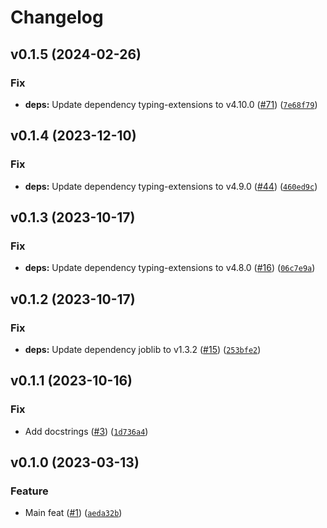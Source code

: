 # Changelog

<!--next-version-placeholder-->

## v0.1.5 (2024-02-26)

### Fix

* **deps:** Update dependency typing-extensions to v4.10.0 ([#71](https://github.com/34j/nest-joblib/issues/71)) ([`7e68f79`](https://github.com/34j/nest-joblib/commit/7e68f797d6d6c3f618d91df71fe231b4cd784e84))

## v0.1.4 (2023-12-10)

### Fix

* **deps:** Update dependency typing-extensions to v4.9.0 ([#44](https://github.com/34j/nest-joblib/issues/44)) ([`460ed9c`](https://github.com/34j/nest-joblib/commit/460ed9c74f5183c5b990383375b2e6d94ead5f3f))

## v0.1.3 (2023-10-17)

### Fix

* **deps:** Update dependency typing-extensions to v4.8.0 ([#16](https://github.com/34j/nest-joblib/issues/16)) ([`06c7e9a`](https://github.com/34j/nest-joblib/commit/06c7e9a767c0ec63e9da373d0c2f1d55871c6208))

## v0.1.2 (2023-10-17)

### Fix

* **deps:** Update dependency joblib to v1.3.2 ([#15](https://github.com/34j/nest-joblib/issues/15)) ([`253bfe2`](https://github.com/34j/nest-joblib/commit/253bfe2a89ef4fb615e2972d6c763b006b828e6c))

## v0.1.1 (2023-10-16)

### Fix

* Add docstrings ([#3](https://github.com/34j/nest-joblib/issues/3)) ([`1d736a4`](https://github.com/34j/nest-joblib/commit/1d736a4c7c17f5ec55570c40ad9d316a4a85a41d))

## v0.1.0 (2023-03-13)
### Feature
* Main feat ([#1](https://github.com/34j/nest-joblib/issues/1)) ([`aeda32b`](https://github.com/34j/nest-joblib/commit/aeda32b07aa13cf256b962796b00b5e2571c8713))
